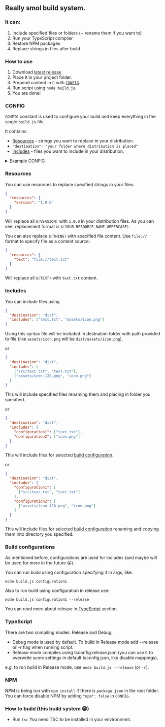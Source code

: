 ## Really smol build system.

### It can:
1) Include specified files or folders (+ rename them if you want to)
2) Run your TypeScript compiler
3) Restore NPM packages
4) Replace strings in files after build

### How to use
1) Download [latest release](https://github.com/qt-kaneko/Build.js/releases/latest).
2) Place it in your project folder.
3) Prepend content in it with [`CONFIG`](#config).
4) Run script using `node build.js`.
5) You are done!

### CONFIG
`CONFIG` constant is used to configure your build and keep everything in the single `build.js` file.

It contains:
- [Resources](#resources) - strings you want to replace in your distribution.
- `"destination": "your folder where distribution is placed"`
- [Includes](#includes) - files you want to include in your distribution.
<details>
<summary> Example CONFIG </summary>

```js
const CONFIG = {
  "resources": {
    "version": "1.0.0"
  },

  "destination": "dist",
  "includes": ["text.txt", "assets/icon.png"]
  // Or
  // "includes": [
  //   ["src/text.txt", "text.txt"],
  //   ["assets/icon-128.png", "icon.png"]
  // ]
  // Or
  // "includes": {
  //   "configuration1": ["text.txt"],
  //   "configuration2": ["icon.png"]
  // }
  // Or
  // "includes": {
  //   "configuration1": [
  //     ["src/text.txt", "text.txt"]
  //   ],
  //   "configuration2": [
  //     ["assets/icon-128.png", "icon.png"]
  //   ]
  // }

  // Also some special flags
  // "npm": false
  // "typescript": false
};

// The rest of build.js
```
</details>

### Resources
You can use resources to replace specified strings in your files:
```json
{
  "resources": {
    "version": "1.0.0"
  }
}
```
Will replace all `$(VERSION)` with `1.0.0` in your distribution files.
As you can see, replacement format is `$(YOUR_RESOURCE_NAME_UPPERCASE)`.

You can also replace `$(THING)` with specified file content. Use `file://` format to specify file as a content source:
```json
{
  "resources": {
    "text": "file://text.txt"
  }
}
```
Will replace all `$(TEXT)` with `text.txt` content.

### Includes
You can include files using
```json
{
  "destination": "dist",
  "includes": ["text.txt", "assets/icon.png"]
}
```
Using this syntax file will be included in destnation folder with path provided to file (like `assets/icon.png` will be `dist/assets/icon.png`).

or

```json
{
  "destination": "dist",
  "includes": [
    ["src/text.txt", "text.txt"],
    ["assets/icon-128.png", "icon.png"]
  ]
}
```
This will include specified files renaming them and placing in folder you specified.

or

```json
{
  "destination": "dist",
  "includes": {
    "configuration1": ["text.txt"],
    "configuration2": ["icon.png"]
  }
}
```
This will include files for selected [build configuration](#build-configurations).

or
```json
{
  "destination": "dist",
  "includes": {
    "configuration1": [
      ["src/text.txt", "text.txt"]
    ],
    "configuration2": [
      ["assets/icon-128.png", "icon.png"]
    ]
  }
}
```
This will include files for selected [build configuration](#build-configurations) renaming and copying them into directory you specified.

### Build configurations
As mentioned before, configurations are used for includes (and maybe will be used for more in the future 😜).

You can run build using configuration specifying it in args, like:

`node build.js configuration1`

Also to run build using configuration in release use:

`node build.js configuration1 --release`

You can read more about release in [TypeScript](#typescript) section.

### TypeScript
There are two compiling modes: Release and Debug.
- Debug mode is used by default.
To build in Release mode add --release or -r flag when running script.
- Release mode compiles using tsconfig.release.json (you can use it to overwrite some settings in default tsconfig.json, like disable mappings).

e.g. to run build in Release mode, use `node build.js --release` (or `-r`).

### NPM
NPM is being run with `npm install` if there is `package.json` in the root folder. You can force disable NPM by adding `"npm": false` in `CONFIG`.

### How to build (this build system 😁)
- Run `tsc`
You need TSC to be installed in your environment.